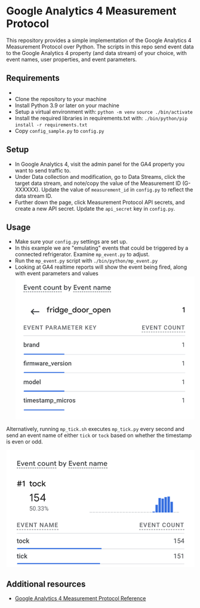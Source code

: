 # Google Analytics 4 Measurement Protocol

This repository provides a simple implementation of the Google Analytics 4 Measurement Protocol over Python.
The scripts in this repo send event data to the Google Analytics 4 property (and data stream) of your choice, with event names, user properties, and event parameters.

## Requirements
-
- Clone the repository to your machine
- Install Python 3.9 or later on your machine
- Setup a virtual environment with: 
    `python -m venv`
    `source ./bin/activate`
- Install the required libraries in requirements.txt with:
    `./bin/python/pip install -r requirements.txt`
- Copy `config_sample.py` to `config.py`

## Setup 
- In Google Analytics 4, visit the admin panel for the GA4 property you want to send traffic to.
- Under Data collection and modification, go to Data Streams,  click the target data stream, and note/copy the value of the Measurement ID (G-XXXXXX). Update the value of `measurement_id` in `config.py` to reflect the data stream ID.
- Further down the page, click Measurement Protocol API secrets, and create a new API secret. Update the `api_secret` key in `config.py`.

## Usage
- Make sure your `config.py` settings are set up.
- In this example we are "emulating" events that could be triggered by a connected refrigerator. Examine `mp_event.py` to adjust.
- Run the `mp_event.py` script with 
`./bin/python/mp_event.py`
- Looking at GA4 realtime reports will show the event being fired, along with event parameters and values
 ![GA4 event with event parameters in real-time reports](assets/ga4_mp_event_parameters_juliencoquet.png)


Alternatively, running `mp_tick.sh` executes `mp_tick.py` every second and send an event name of either `tick` or `tock` based on whether the timestamp is even or odd.

 ![tick/tock events in GA4](assets/ga4_mp_tick_juliencoquet.png)

## Additional resources
- [Google Analytics 4 Measurement Protocol Reference]("https://developers.google.com/analytics/devguides/collection/protocol/ga4")
